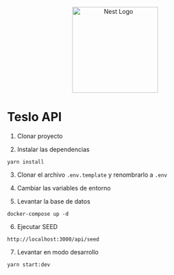 <p align="center">
  <a href="http://nestjs.com/" target="blank"><img src="https://nestjs.com/img/logo-small.svg" width="200" alt="Nest Logo" /></a>
</p>

# Teslo API

1. Clonar proyecto

2. Instalar las dependencias
```
yarn install
```

3. Clonar el archivo ```.env.template``` y renombrarlo a ```.env```

4. Cambiar las variables de entorno

5. Levantar la base de datos
```
docker-compose up -d
```

6. Ejecutar SEED
```
http://localhost:3000/api/seed
```

7. Levantar en modo desarrollo
```
yarn start:dev
```